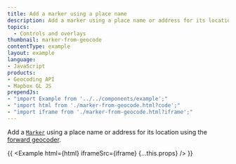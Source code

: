 ```yaml
---
title: Add a marker using a place name
description: Add a marker using a place name or address for its location using the forward geocoder.
topics:
  - Controls and overlays
thumbnail: marker-from-geocode
contentType: example
layout: example
language:
- JavaScript
products:
- Geocoding API
- Mapbox GL JS
prependJs:
- "import Example from '../../components/example';"
- "import html from './marker-from-geocode.html?code';"
- "import iframe from './marker-from-geocode.html?iframe';"
---
```


Add a [`Marker`](/mapbox-gl-js/api/markers/#marker) using a place name or address for its location using the [forward geocoder](/api/search/geocoding/).

{{ <Example html={html} iframeSrc={iframe} {...this.props} /> }}
